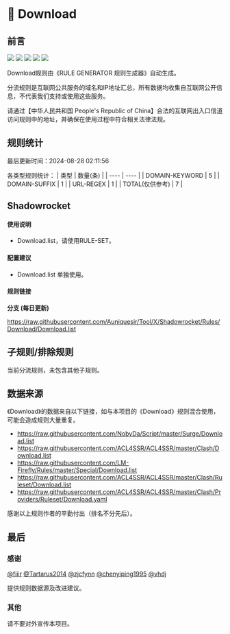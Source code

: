 # 🧸 Download

## 前言

![](https://shields.io/badge/-移除重复规则-ff69b4) ![](https://shields.io/badge/-DOMAIN与DOMAIN--SUFFIX合并-green) ![](https://shields.io/badge/-DOMAIN--SUFFIX间合并-critical) ![](https://shields.io/badge/-DOMAIN--SUFFIX与DOMAIN--KEYWORD合并-blue) ![](https://shields.io/badge/-IP--CIDR(6)合并-blueviolet) 

Download规则由《RULE GENERATOR 规则生成器》自动生成。

分流规则是互联网公共服务的域名和IP地址汇总，所有数据均收集自互联网公开信息，不代表我们支持或使用这些服务。

请通过【中华人民共和国 People's Republic of China】合法的互联网出入口信道访问规则中的地址，并确保在使用过程中符合相关法律法规。

## 规则统计

最后更新时间：2024-08-28 02:11:56

各类型规则统计：
| 类型 | 数量(条)  | 
| ---- | ----  |
| DOMAIN-KEYWORD | 5  | 
| DOMAIN-SUFFIX | 1  | 
| URL-REGEX | 1  | 
| TOTAL(仅供参考) | 7  | 


## Shadowrocket 

#### 使用说明
- Download.list，请使用RULE-SET。

#### 配置建议
- Download.list 单独使用。

#### 规则链接
**分支 (每日更新)**

https://raw.githubusercontent.com/Auniquesir/Tool/X/Shadowrocket/Rules/Download/Download.list











## 子规则/排除规则


当前分流规则，未包含其他子规则。

## 数据来源

《Download》的数据来自以下链接，如与本项目的《Download》规则混合使用，可能会造成规则大量重复。

- https://raw.githubusercontent.com/NobyDa/Script/master/Surge/Download.list
- https://raw.githubusercontent.com/ACL4SSR/ACL4SSR/master/Clash/Download.list
- https://raw.githubusercontent.com/LM-Firefly/Rules/master/Special/Download.list
- https://raw.githubusercontent.com/ACL4SSR/ACL4SSR/master/Clash/Ruleset/Download.list
- https://raw.githubusercontent.com/ACL4SSR/ACL4SSR/master/Clash/Providers/Ruleset/Download.yaml


感谢以上规则作者的辛勤付出（排名不分先后）。

## 最后

### 感谢

[@fiiir](https://github.com/fiiir) [@Tartarus2014](https://github.com/Tartarus2014) [@zjcfynn](https://github.com/zjcfynn) [@chenyiping1995](https://github.com/chenyiping1995) [@vhdj](https://github.com/vhdj)

提供规则数据源及改进建议。

### 其他

请不要对外宣传本项目。